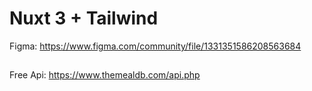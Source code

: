 # Nuxt 3 + Tailwind

Figma: https://www.figma.com/community/file/1331351586208563684
##
Free Api: https://www.themealdb.com/api.php
